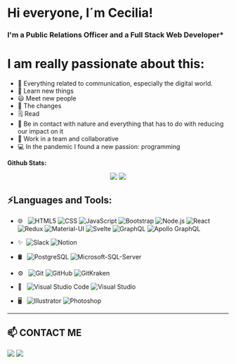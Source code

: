 <!-- <p align='center'>
    <img src='cerebro.png' />
</p> -->

# Hi everyone, I´m Cecilia!
### I'm a Public Relations Officer and a Full Stack Web Developer* 

# I am really passionate about this:
- 💬 Everything related to communication, especially the digital world.
- 🎯 Learn new things
- 😃 Meet new people
- 🚀 The changes
- 🗒 Read
- 🌱 Be in contact with nature and everything that has to do with reducing our impact on it
- 👯 Work in a team and collaborative
- 💻 In the pandemic I found a new passion: programming



**Github Stats:**

<p align="center">

  <img src="https://github-readme-stats.vercel.app/api?username=cecihansen&hide=stars&show_icons=true&theme=dracula&line_height=32">
  <img src="https://github-readme-stats.vercel.app/api/top-langs/?username=cecihansen&count_private=true&theme=dracula">

</p>


## ⚡Languages and Tools:

- 🌐 &nbsp;
  ![HTML5](https://img.shields.io/badge/-HTML5-333333?style=flat&logo=HTML5)
  ![CSS](https://img.shields.io/badge/-CSS-333333?style=flat&logo=CSS3&logoColor=1572B6)
  ![JavaScript](https://img.shields.io/badge/-JavaScript-333333?style=flat&logo=javascript)
  ![Bootstrap](https://img.shields.io/badge/-Bootstrap-333333?style=flat&logo=bootstrap&logoColor=563D7C)
  ![Node.js](https://img.shields.io/badge/-Node.js-333333?style=flat&logo=node.js)
  ![React](https://img.shields.io/badge/-React-333333?style=flat&logo=react)
  ![Redux](https://img.shields.io/badge/-Redux-333333?style=flat&logo=Redux)
  ![Material-UI](https://img.shields.io/badge/-MaterialUI-333333?style=flat&logo=Material-UI)
  ![Svelte](https://img.shields.io/badge/-Svelte-333333?style=flat&logo=Svelte)
  ![GraphQL](https://img.shields.io/badge/-GraphQL-333333?style=flat&logo=GraphQL)
  ![Apollo GraphQL](https://img.shields.io/badge/-ApolloGraphQL-333333?style=flat&logo=Apollo-GraphQL)
  
- ✨&nbsp;
  ![Slack](https://img.shields.io/badge/-Slack-333333?style=flat&logo=Slack)
  ![Notion](https://img.shields.io/badge/-Notion-333333?style=flat&logo=Notion)
    
- 🛢 &nbsp;
  ![PostgreSQL](https://img.shields.io/badge/-PostgreSQL-333333?style=flat&logo=PostgreSQL)
  ![Microsoft-SQL-Server](https://img.shields.io/badge/-MicrosoftSQLServer-333333?style=flat&logo=Microsoft-SQL-Server)
  
- ⚙️ &nbsp;
  ![Git](https://img.shields.io/badge/-Git-333333?style=flat&logo=git)
  ![GitHub](https://img.shields.io/badge/-GitHub-333333?style=flat&logo=github)
  ![GitKraken](https://img.shields.io/badge/-GitKraken-333333?style=flat&logo=GitKraken)

- 🔧 &nbsp;
  ![Visual Studio Code](https://img.shields.io/badge/-Visual%20Studio%20Code-333333?style=flat&logo=visual-studio-code&logoColor=007ACC)
  ![Visual Studio](https://img.shields.io/badge/-VisualStudio-333333?style=flat&logo=Visual-Studio)

- 🖥 &nbsp;
  ![Illustrator](https://img.shields.io/badge/-Illustrator-333333?style=flat&logo=adobe-illustrator)
  ![Photoshop](https://img.shields.io/badge/-Photoshop-333333?style=flat&logo=adobe-photoshop)


___________________________________________

## 📫 CONTACT ME

<a target="_blank" href="https://www.linkedin.com/in/hansen-cecilia/"><img src="https://img.shields.io/badge/-LinkedIn-0077B5?style=for-the-badge&logo=Linkedin&logoColor=white"></img></a>
<a target="_blank" href="mailto:ceci.hansen@gmail.com"><img src="https://img.shields.io/badge/-Gmail-D14836?style=for-the-badge&logo=Gmail&logoColor=white"></img></a>
